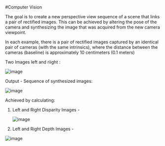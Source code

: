 #Computer Vision


The goal is to create a new perspective view sequence of a scene that links a pair of rectified images. This can be achieved by altering the pose of the camera and synthesizing the image that was acquired from the new camera viewpoint.

In each example, there is a pair of rectified images captured by an identical pair of cameras (with the same intrinsics), where the distance between the cameras (baseline) is approximately 10 centimeters (0.1 meters)


Two Images left and riight :

![image](https://github.com/SlimanJammal/CV_Photometric-Stereo-based-View-Synthesis/assets/100062609/e802b899-ae15-4009-ac5c-7eef3e20e470)





Output - Sequence of synthesized images:

![image](https://github.com/SlimanJammal/CV_Photometric-Stereo-based-View-Synthesis/assets/100062609/ae3e5d8f-b49b-4d73-9fdd-ee23239725da)






Achieved by calculating: 


1. Left and Right Disparity Images -

   ![image](https://github.com/SlimanJammal/CV_Photometric-Stereo-based-View-Synthesis/assets/100062609/ff40ec60-c146-4ae4-8897-651cf96dce00)





2. Left and Right Depth Images -

 ![image](https://github.com/SlimanJammal/CV_Photometric-Stereo-based-View-Synthesis/assets/100062609/118b6bcf-88db-4da6-a5b5-c928933da94a)






